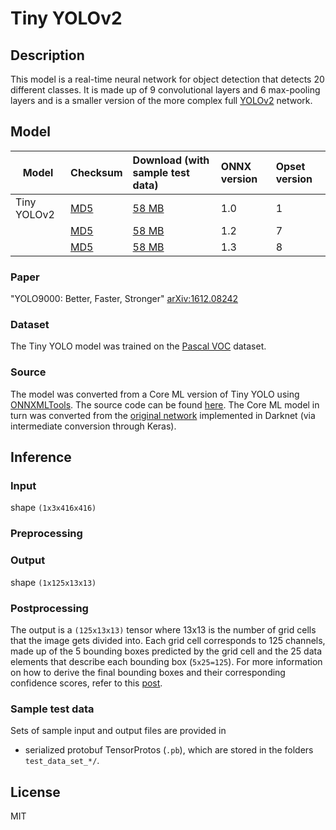 # Tiny YOLOv2

## Description
This model is a real-time neural network for object detection that detects 20 different classes. It is made up of 9 convolutional layers and 6 max-pooling layers and is a smaller version of the more complex full [YOLOv2](https://pjreddie.com/darknet/yolov2/) network. 

## Model
|Model|Checksum|Download (with sample test data)| ONNX version |Opset version|
|-----|:-------|:-------------------------------|:-------------|:------------|
|Tiny YOLOv2|[MD5](https://onnxzoo.blob.core.windows.net/models/opset_1/tiny_yolov2/tiny_yolov2-md5.txt)|[58 MB](https://onnxzoo.blob.core.windows.net/models/opset_1/tiny_yolov2/tiny_yolov2.tar.gz) |1.0  |1 |
|     |[MD5](https://onnxzoo.blob.core.windows.net/models/opset_7/tiny_yolov2/tiny_yolov2-md5.txt)|[58 MB](https://onnxzoo.blob.core.windows.net/models/opset_7/tiny_yolov2/tiny_yolov2.tar.gz) |1.2  |7 |
|     |[MD5](https://onnxzoo.blob.core.windows.net/models/opset_8/tiny_yolov2/tiny_yolov2-md5.txt)|[58 MB](https://onnxzoo.blob.core.windows.net/models/opset_8/tiny_yolov2/tiny_yolov2.tar.gz) |1.3  |8 |

### Paper
"YOLO9000: Better, Faster, Stronger" [arXiv:1612.08242](https://arxiv.org/pdf/1612.08242.pdf)

### Dataset
The Tiny YOLO model was trained on the [Pascal VOC](http://host.robots.ox.ac.uk/pascal/VOC/) dataset.

### Source
The model was converted from a Core ML version of Tiny YOLO using [ONNXMLTools](https://github.com/onnx/onnxmltools). The source code can be found [here](https://github.com/hollance/YOLO-CoreML-MPSNNGraph). The Core ML model in turn was converted from the [original network](https://pjreddie.com/darknet/yolov2/) implemented in Darknet (via intermediate conversion through Keras).

## Inference
### Input
shape `(1x3x416x416)`
### Preprocessing
### Output
shape `(1x125x13x13)`
### Postprocessing
The output is a `(125x13x13)` tensor where 13x13 is the number of grid cells that the image gets divided into. Each grid cell corresponds to 125 channels, made up of the 5 bounding boxes predicted by the grid cell and the 25 data elements that describe each bounding box (`5x25=125`). For more information on how to derive the final bounding boxes and their corresponding confidence scores, refer to this [post](http://machinethink.net/blog/object-detection-with-yolo/).
### Sample test data
Sets of sample input and output files are provided in 
* serialized protobuf TensorProtos (`.pb`), which are stored in the folders `test_data_set_*/`.

## License
MIT
